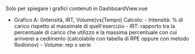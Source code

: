 Solo per spiegare i grafici contenuti in DashboardView.vue

- Grafico A: (Intensità, IRT, Volume)vs(Tempo)
  Calcolo: - Intensità: % di carico rispetto al massimale di quell'esercizio - IRT: rapporto tra la percentuale di carico che utilizzo e la massima percentuale con cui arriverei a cedimento (calcolabile con tabella di RPE oppure con metodo Rodionov) - Volume: rep x serie
